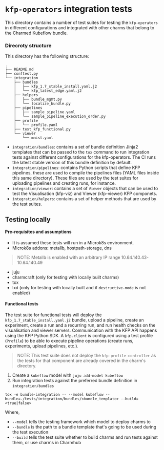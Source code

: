 # `kfp-operators` integration tests

This directory contains a number of test suites for testing the `kfp-operators` in different configurations and integrated with other charms that belong to the Charmed Kubeflow bundle.

### Direcroty structure

This directory has the following structure:

```
.
├── README.md
├── conftest.py
└── integration
    ├── bundles
    │   ├── kfp_1.7_stable_install.yaml.j2
    │   └── kfp_latest_edge.yaml.j2
    ├── helpers
    │   ├── bundle_mgmt.py
    │   └── localize_bundle.py
    ├── pipelines
    │   ├── sample_pipeline.yaml
    │   └── sample_pipeline_execution_order.py
    ├── profile
    │   └── profile.yaml
    ├── test_kfp_functional.py
    └── viewer
        └── mnist.yaml
```

* `integration/bundles`: contains a set of bundle definition Jinja2 templates that can be passed to the `tox` command to run integration tests against different configurations for the kfp-operators. The CI runs the latest stable version of this bundle definition by default.
* `integration/pipelines`: contains Python scripts that define KFP pipelines, these are used to compile the pipelines files (YAML files inside this same directory). These files are used by the test suites for uploading pipelines and creating runs, for instance.
* `integration/viewer`: contains a set of `Viewer` objects that can be used to test the Visualisation (kfp-viz) and Viewer (kfp-viewer) KFP componets.
* `integration/helpers`: contains a set of helper methods that are used by the test suites.

## Testing locally

#### Pre-requisites and assumptions

* It is assumed these tests will run in a Microk8s environment.
* Microk8s addons: metallb, hostpath-storage, dns
> NOTE: Metallb is enabled with an arbitrary IP range 10.64.140.43-10.64.140.49
* juju
* charmcraft (only for testing with locally built charms)
* tox
* lxd (only for testing with locally built and if `destructive-mode` is not enabled)

#### Functional tests

The test suite for functional tests will deploy the `kfp_1.7_stable_install.yaml.j2` bundle, upload a pipeline, create an experiment, create a run and a recurring run, and run health checks on the visualisation and viewer servers.
Communication with the KFP API happens using the KFP Python SDK. A `kfp.client` is configured using a test profile (`Profile`) to be able to execute pipeline operations (create runs, experiments, upload pipelines, etc.).

> NOTE: This test suite does not deploy the `kfp-profile-controller` as the tests for that component are already covered in the charm's directory.

1. Create a `kubeflow` model with `juju add-model kubeflow`
2. Run integration tests against the preferred bundle definition in `integration/bundles`

```
tox -e bundle-integration -- --model kubeflow --bundle=./tests/integration/bundles/<bundle_template> --build=<true|false>
```

Where,
* `--model` tells the testing framework which model to deploy charms to
* `--bundle` is the path to a bundle template that's going to be used during the test execution
* `--build` tells the test suite whether to build charms and run tests against them, or use charms in Charmhub
